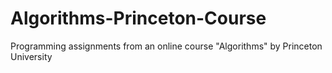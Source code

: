 # Algorithms-Princeton-Course
Programming assignments from an online course "Algorithms" by Princeton University

